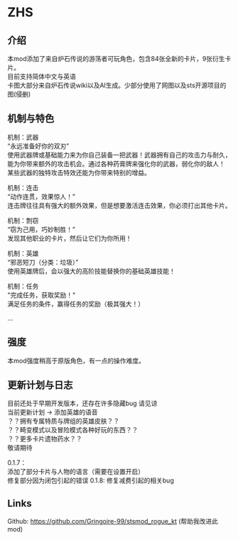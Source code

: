 # ZHS

## 介绍

本mod添加了来自炉石传说的游荡者可玩角色，包含84张全新的卡片，9张衍生卡片。  
目前支持简体中文与英语  
卡图大部分来自炉石传说wiki以及AI生成。少部分使用了网图以及sts开源项目的图(侵删)

## 机制与特色

机制：武器  
“永远准备好你的双刃”  
使用武器牌或基础能力来为你自己装备一把武器！武器拥有自己的攻击力与耐久，能为你带来额外的攻击机会。通过各种药膏牌来强化你的武器，弱化你的敌人！
某些武器的独特攻击特效还能为你带来特别的增益。

机制：连击  
“动作连贯，效果惊人！”  
连击牌往往具有强大的额外效果，但是想要激活连击效果，你必须打出其他卡片。

机制：剽窃  
“窃为己用，巧妙制胜！”  
发现其他职业的卡片，然后让它们为你所用！

机制：英雄  
“邪恶短刀（分类：垃圾）”  
使用英雄牌后，会以强大的高阶技能替换你的基础英雄技能！

机制：任务  
"完成任务，获取奖励！"  
满足任务的条件，赢得任务的奖励（极其强大！）

...

## 强度

本mod强度稍高于原版角色，有一点的操作难度。

## 更新计划与日志

目前还处于早期开发版本，还存在许多隐藏bug 请见谅  
当前更新计划 ->  添加英雄的语音  
？？拥有专属特质与牌组的英雄皮肤？？  
？？畸变模式以及冒险模式各种好玩的东西？？  
？？更多卡片遗物药水？？  
敬请期待

0.1.7：  
添加了部分卡片与人物的语言（需要在设置开启）  
修复部分因为闭包引起的错误
0.1.8:
修复减费引起的相关bug

## Links

Github: https://github.com/Gringoire-99/stsmod_rogue_kt (帮助我改进此mod)







